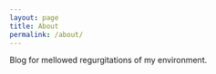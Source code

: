 ```yaml
---
layout: page
title: About
permalink: /about/
---
```


Blog for mellowed regurgitations of my environment.
